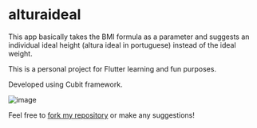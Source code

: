# alturaideal

This app basically takes the BMI formula as a parameter and suggests an individual ideal height (altura ideal in portuguese) instead of the ideal weight.

This is a personal project for Flutter learning and fun purposes.

Developed using Cubit framework.

![image](https://user-images.githubusercontent.com/2109916/134698143-ccb1e758-424b-4fdb-9bcc-392945445330.png)

Feel free to [fork my repository](https://github.com/felipers84/altura-ideal/fork) or make any suggestions!
